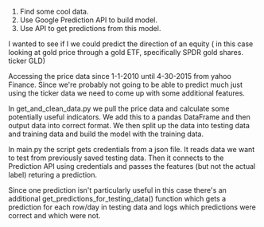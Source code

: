 1. Find some cool data.
2. Use Google Prediction API to build model.
3. Use API to get predictions from this model. 

I wanted to see if I we could predict the direction of an equity ( in this case looking at gold price through a gold ETF, specifically SPDR gold shares. ticker GLD)

Accessing the price data since 1-1-2010 until 4-30-2015 from yahoo Finance. Since we're probably not going to be able to predict much just using the ticker data we need to come up with some additional features. 

In get_and_clean_data.py we pull the price data and calculate some potentially useful indicators. We add this to a pandas DataFrame and then output data into correct format. We then split up the data into testing data and training data and build the model with
the training data.

In main.py the script gets credentials from a json file. It reads data we want to test from previously saved testing data. Then it connects to the Prediction API using credentials and passes the features (but not the actual label) returing a prediction.

Since one prediction isn't particularly useful in this case there's an additional get_predictions_for_testing_data() function which gets a prediction for each row/day in testing data and logs which predictions were correct and which were not.  
